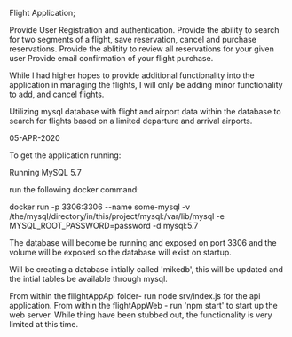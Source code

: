 Flight Application;

Provide User Registration and authentication.
Provide the ability to search for two segments of a flight, save reservation, cancel and purchase reservations.
Provide the ablitity to review all reservations for your given user
Provide email confirmation of your flight purchase.

While I had higher hopes to provide additional functionality into the application in managing the flights, I will only be adding minor functionality to add, and cancel flights.

Utilizing mysql database with flight and airport data within the database to search for flights based on a limited departure and arrival airports.


05-APR-2020

To get the application running:

Running MySQL 5.7

run the following docker command:

docker run -p 3306:3306 --name some-mysql -v /the/mysql/directory/in/this/project/mysql:/var/lib/mysql -e MYSQL_ROOT_PASSWORD=password -d mysql:5.7

The database will become be running and exposed on port 3306 and the volume will be exposed so the database will exist on startup.  

Will be creating a database intially called 'mikedb', this will be updated and the intial tables be available through mysql.

From within the fllightAppApi folder- run node srv/index.js for the api application.
From within the flightAppWeb - run 'npm start' to start up the web server.   While thing have been stubbed out, the functionality is very limited at this time.